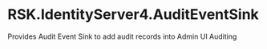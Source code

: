 # RSK.IdentityServer4.AuditEventSink
Provides Audit Event Sink to add audit records into Admin UI Auditing

